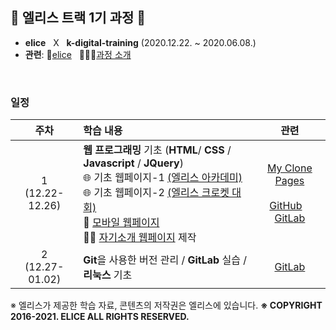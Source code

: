 ## 🐇 엘리스 트랙 1기 과정 🐇

- **elice** &nbsp; X &nbsp; **k-digital-training**  (2020.12.22. ~ 2020.06.08.)
- **관련**:  🐇[elice](https://elice.io/) &nbsp; 🏃🏻‍♂️[과정 소개](https://elicetrack.oopy.io/) 

<br/>

### 일정

|         주차         | 학습 내용                                                    |                             관련                             |
| :------------------: | :----------------------------------------------------------- | :----------------------------------------------------------: |
| 1<br />(12.22-12.26) | **웹 프로그래밍** 기초 (**HTML**/ **CSS** / **Javascript** / **JQuery**) <br />🌐 기초 웹페이지-1 [(엘리스 아카데미)](http://bky373.kdt-gitlab.elice.io/clone-pages/elice/elice-index.html)<br />🌐 기초 웹페이지-2 [(엘리스 크로켓 대회)](http://bky373.kdt-gitlab.elice.io/clone-pages/elice-krocket/krocket-index.html)<br />📱 [모바일 웹페이지](http://bky373.kdt-gitlab.elice.io/clone-pages/elice-mobile/index.html)<br />🙋‍♂️ [자기소개 웹페이지](http://bky373.kdt-gitlab.elice.io/about-me/) 제작 | [My Clone Pages](http://bky373.kdt-gitlab.elice.io/clone-pages/index.html) <br/><br /> [GitHub](https://github.com/bky373/clone-pages)&nbsp;&nbsp;&nbsp; [GitLab](https://kdt-gitlab.elice.io/bky373/clone-pages) |
| 2<br />(12.27-01.02) | **Git**을 사용한 버전 관리 / **GitLab** 실습 / **리눅스** 기초 |  [GitLab](https://kdt-gitlab.elice.io/bky373/test-project)   |











※ 엘리스가 제공한 학습 자료, 콘텐츠의 저작권은 엘리스에 있습니다. 
**※ COPYRIGHT 2016-2021. ELICE ALL RIGHTS RESERVED.**
